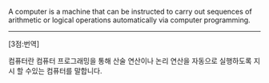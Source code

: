 A computer is a machine that can be instructed to carry out sequences of arithmetic or logical operations automatically via computer programming.

*  *  *
[3점:번역]

컴퓨터란 컴퓨터 프로그래밍을 통해 산술 연산이나 논리 연산을 자동으로 실행하도록 지시 할 수있는 컴퓨터를 말합니다.
